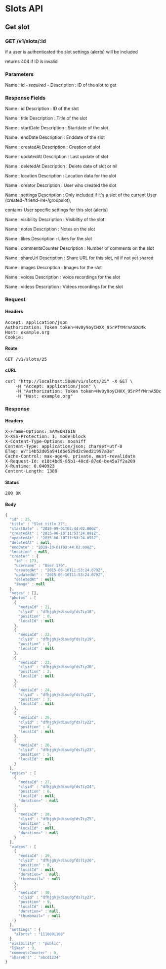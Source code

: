 # Slots API

## Get slot

### GET /v1/slots/:id

if a user is authenticated the slot settings (alerts) will be included

returns 404 if ID is invalid

### Parameters

Name : id *- required -*
Description : ID of the slot to get


### Response Fields

Name : id
Description : ID of the slot

Name : title
Description : Title of the slot

Name : startDate
Description : Startdate of the slot

Name : endDate
Description : Enddate of the slot

Name : createdAt
Description : Creation of slot

Name : updatedAt
Description : Last update of slot

Name : deletedAt
Description : Delete date of slot or nil

Name : location
Description : Location data for the slot

Name : creator
Description : User who created the slot

Name : settings
Description : Only included if it&#39;s a slot of the current User (created-/friend-/re-/groupslot),

contains User specific settings for this slot (alerts)

Name : visibility
Description : Visibiltiy of the slot

Name : notes
Description : Notes on the slot

Name : likes
Description : Likes for the slot

Name : commentsCounter
Description : Number of comments on the slot

Name : shareUrl
Description : Share URL for this slot, nil if not yet shared

Name : images
Description : Images for the slot

Name : voices
Description : Voice recordings for the slot

Name : videos
Description : Videos recordings for the slot

### Request

#### Headers

<pre>Accept: application/json
Authorization: Token token=Hv0y9oyCHXX_95rPfYMrnA5DcMk
Host: example.org
Cookie: </pre>

#### Route

<pre>GET /v1/slots/25</pre>

#### cURL

<pre class="request">curl &quot;http://localhost:5000/v1/slots/25&quot; -X GET \
	-H &quot;Accept: application/json&quot; \
	-H &quot;Authorization: Token token=Hv0y9oyCHXX_95rPfYMrnA5DcMk&quot; \
	-H &quot;Host: example.org&quot;</pre>

### Response

#### Headers

<pre>X-Frame-Options: SAMEORIGIN
X-XSS-Protection: 1; mode=block
X-Content-Type-Options: nosniff
Content-Type: application/json; charset=utf-8
ETag: W/&quot;14b52d05a941d6e529d2c9ed21997a3e&quot;
Cache-Control: max-age=0, private, must-revalidate
X-Request-Id: e18c4bd9-85b1-40cd-87e6-be45a7f2a209
X-Runtime: 0.040923
Content-Length: 1388</pre>

#### Status

<pre>200 OK</pre>

#### Body

```javascript
{
  "id" : 25,
  "title" : "Slot title 27",
  "startDate" : "2019-09-01T03:44:02.000Z",
  "createdAt" : "2015-06-10T11:53:24.091Z",
  "updatedAt" : "2015-06-10T11:53:24.091Z",
  "deletedAt" : null,
  "endDate" : "2019-10-01T03:44:02.000Z",
  "location" : null,
  "creator" : {
    "id" : 173,
    "username" : "User 170",
    "createdAt" : "2015-06-10T11:53:24.079Z",
    "updatedAt" : "2015-06-10T11:53:24.079Z",
    "deletedAt" : null,
    "image" : null
  },
  "notes" : [],
  "photos" : [
    {
      "mediaId" : 21,
      "clyid" : "dfhjghjkdisudgfds7iy18",
      "position" : 0,
      "localId" : null
    },
    {
      "mediaId" : 22,
      "clyid" : "dfhjghjkdisudgfds7iy19",
      "position" : 1,
      "localId" : null
    },
    {
      "mediaId" : 23,
      "clyid" : "dfhjghjkdisudgfds7iy20",
      "position" : 2,
      "localId" : null
    },
    {
      "mediaId" : 24,
      "clyid" : "dfhjghjkdisudgfds7iy21",
      "position" : 3,
      "localId" : null
    },
    {
      "mediaId" : 25,
      "clyid" : "dfhjghjkdisudgfds7iy22",
      "position" : 4,
      "localId" : null
    },
    {
      "mediaId" : 26,
      "clyid" : "dfhjghjkdisudgfds7iy23",
      "position" : 5,
      "localId" : null
    }
  ],
  "voices" : [
    {
      "mediaId" : 27,
      "clyid" : "dfhjghjkdisudgfds7iy24",
      "position" : 6,
      "localId" : null,
      "duration=" : null
    },
    {
      "mediaId" : 28,
      "clyid" : "dfhjghjkdisudgfds7iy25",
      "position" : 7,
      "localId" : null,
      "duration=" : null
    }
  ],
  "videos" : [
    {
      "mediaId" : 29,
      "clyid" : "dfhjghjkdisudgfds7iy26",
      "position" : 8,
      "localId" : null,
      "duration=" : null,
      "thumbnail=" : null
    },
    {
      "mediaId" : 30,
      "clyid" : "dfhjghjkdisudgfds7iy27",
      "position" : 9,
      "localId" : null,
      "duration=" : null,
      "thumbnail=" : null
    }
  ],
  "settings" : {
    "alerts" : "1110001100"
  },
  "visibility" : "public",
  "likes" : 3,
  "commentsCounter" : 0,
  "shareUrl" : "abcd1234"
}
```
